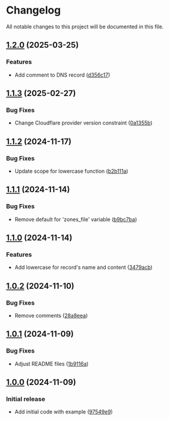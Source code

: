 # Changelog

All notable changes to this project will be documented in this file.

## [1.2.0](https://github.com/langburd/terraform-cloudflare-dns-zone/compare/v1.1.3...v1.2.0) (2025-03-25)


### Features

* Add comment to DNS record ([d356c17](https://github.com/langburd/terraform-cloudflare-dns-zone/commit/d356c17beeca70044347018eaf6d6ef4b5ed26a5))

## [1.1.3](https://github.com/langburd/terraform-cloudflare-dns-zone/compare/v1.1.2...v1.1.3) (2025-02-27)


### Bug Fixes

* Change Cloudflare provider version constraint ([0a1355b](https://github.com/langburd/terraform-cloudflare-dns-zone/commit/0a1355baf14da4a37c28adb30074c9eb12a08f6c))

## [1.1.2](https://github.com/langburd/terraform-cloudflare-dns-zone/compare/v1.1.1...v1.1.2) (2024-11-17)


### Bug Fixes

* Update scope for lowercase function ([b2b111a](https://github.com/langburd/terraform-cloudflare-dns-zone/commit/b2b111a499149fa2ac0896fdbda9c1a40793008a))

## [1.1.1](https://github.com/langburd/terraform-cloudflare-dns-zone/compare/v1.1.0...v1.1.1) (2024-11-14)

### Bug Fixes

* Remove default for 'zones_file' variable ([b9bc7ba](https://github.com/langburd/terraform-cloudflare-dns-zone/commit/b9bc7ba6b93e17430b9263e4fa3681c4a0008bb1))

## [1.1.0](https://github.com/langburd/terraform-cloudflare-dns-zone/compare/v1.0.2...v1.1.0) (2024-11-14)

### Features

* Add lowercase for record's name and content ([3479acb](https://github.com/langburd/terraform-cloudflare-dns-zone/commit/3479acb01d39211afb90a9f05c5251ea3e73aa97))

## [1.0.2](https://github.com/langburd/terraform-cloudflare-dns-zone/compare/v1.0.1...v1.0.2) (2024-11-10)

### Bug Fixes

* Remove comments ([28a8eea](https://github.com/langburd/terraform-cloudflare-dns-zone/commit/28a8eea2664b8783a012e742017609b27150dcd4))

## [1.0.1](https://github.com/langburd/terraform-cloudflare-dns-zone/compare/v1.0.0...v1.0.1) (2024-11-09)

### Bug Fixes

* Adjust README files ([1b9116a](https://github.com/langburd/terraform-cloudflare-dns-zone/commit/16d73d36646e360093d2aa30f8ee75ed8fd756be))

## [1.0.0](https://github.com/langburd/terraform-cloudflare-dns-zone/releases/tag/v1.0.0) (2024-11-09)

### Initial release

* Add initial code with example ([97549e9](https://github.com/langburd/terraform-cloudflare-dns-zone/commit/725c913fcc95364d13296757a1c02bc8de41519c))
